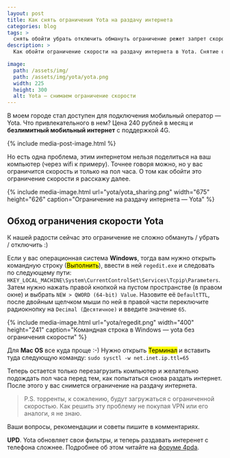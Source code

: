 ```yaml
---
layout: post
title: Как снять ограничения Yota на раздачу интернета
categories: blog
tags: >
  снять обойти убрать отключить обмануть ограничение режет запрет скорость интернета yota йота windows mac os
description: >
  Как обойти ограничение скорости на раздачу интернета в Yota. Снятие ограничений и запретов.

image:
  path: /assets/img/
  path: /assets/img/yota/yota.png
  width: 225
  height: 300
  alt: Yota — снимаем ограничение скорости
---
```


В моем городе стал доступен для подключения мобильный оператор — Yota. Что привлекательного в нем? Цена 240 рублей в месяц и **безлимитный мобильный интернет** c поддержкой 4G.

{% include media-post-image.html %}

Но есть одна проблема, этим интернетом нельзя поделиться на ваш компьютер (через wifi к примеру). Точнее говоря можно, но у вас ограничится скорость и только на пол часа. О том как обойти это ограничение скорости я расскажу далее.

{%
	include media-image.html
	url="yota/yota_sharing.png"
	width="675"
	height="626"
	caption="Ограничение на раздачу интернета — Yota"
%}

## Обход ограничения скорости Yota

К нашей радости сейчас это ограничение не сложно обмануть / убрать / отключить :)

Если у вас операционная система **Windows**, тогда вам нужно открыть командную строку (<mark>Выполнить</mark>), ввести в ней `regedit.exe` и следовать по следующему пути: `HKEY_LOCAL_MACHINE\System\CurrentControlSet\Services\Tcpip\Parameters`. Затем нужно нажать правой кнопкой на пустом пространстве (в правом окне) и выбрать `NEW > QWORD (64-bit) Value`. Назовите её `DefaultTTL`, после двойным щелчком мыши по ней в правой части переключите радиокнопку на `Decimal (Десятичное)` и введите значение `65`.

{%
	include media-image.html
	url="yota/regedit.png"
	width="400"
	height="241"
	caption="Командная строка в Windows — yota без ограничения скорости"
%}

Для **Mac OS** все куда проще :-) Нужно открыть <mark>Терминал</mark> и вставить туда следующую команду: `sudo sysctl -w net.inet.ip.ttl=65`

Теперь остается только перезагрузить компьютер и желательно подождать пол часа перед тем, как попытаться снова раздать интернет. После этого у вас снимется ограничение на раздачу интернета.

> P.S. торренты, к сожалению, будут загружаться с ограниченной скоростью. Как решить эту проблему не покупая VPN или его аналоги, я не знаю.

Ваши вопросы, рекомендации и советы пишите в комментариях.

**UPD**. Yota обновляет свои фильтры, и теперь раздавать интеренет с телефона сложнее. Подробнее об этом читайте на <a href="http://4pda.ru/forum/index.php?showtopic=596728" rel="nofollow">форуме 4pda</a>.
